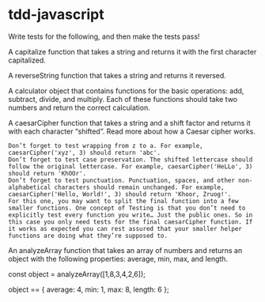 # tdd-javascript
Write tests for the following, and then make the tests pass!

A capitalize function that takes a string and returns it with the first character capitalized.

A reverseString function that takes a string and returns it reversed.

A calculator object that contains functions for the basic operations: add, subtract, divide, and multiply. Each of these functions should take two numbers and return the correct calculation.

A caesarCipher function that takes a string and a shift factor and returns it with each character “shifted”. Read more about how a Caesar cipher works.

    Don’t forget to test wrapping from z to a. For example, caesarCipher('xyz', 3) should return 'abc'.
    Don’t forget to test case preservation. The shifted lettercase should follow the original lettercase. For example, caesarCipher('HeLLo', 3) should return 'KhOOr'.
    Don’t forget to test punctuation. Punctuation, spaces, and other non-alphabetical characters should remain unchanged. For example, caesarCipher('Hello, World!', 3) should return 'Khoor, Zruog!'.
    For this one, you may want to split the final function into a few smaller functions. One concept of Testing is that you don’t need to explicitly test every function you write… Just the public ones. So in this case you only need tests for the final caesarCipher function. If it works as expected you can rest assured that your smaller helper functions are doing what they’re supposed to.
    
An analyzeArray function that takes an array of numbers and returns an object with the following properties: average, min, max, and length.

const object = analyzeArray([1,8,3,4,2,6]);

object == {
   average: 4,
   min: 1,
   max: 8,
   length: 6
};